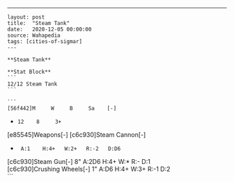 ---
    layout: post
    title:  "Steam Tank"
    date:   2020-12-05 00:00:00
    source: Wahapedia
    tags: [cities-of-sigmar]
    ---
    
    **Steam Tank**
    
    **Stat Block**
    ```
    12/12 Steam Tank
    ```
    
    ```
    [56f442]M     W     B     Sa    [-]
*     12    8     3+    
[e85545]Weapons[-]
[c6c930]Steam Cannon[-]
*      A:1    H:4+   W:2+   R:-2   D:D6  
[c6c930]Steam Gun[-]
8"     A:2D6  H:4+   W:*    R:-    D:1   
[c6c930]Crushing Wheels[-]
1"     A:D6   H:4+   W:3+   R:-1   D:2   
    ```
    
    
    